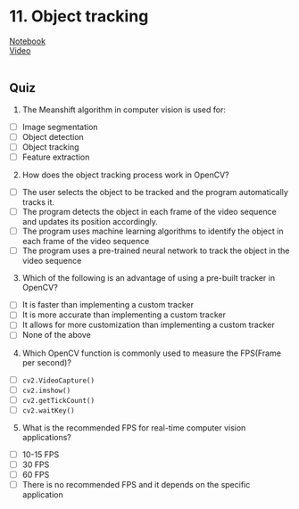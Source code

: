 # 11. Object tracking
[Notebook](https://colab.research.google.com/drive/1zWOdwhoCR9NqeEuC-d29S0RmpWFmOgB2)<br>
[Video](https://www.youtube.com/watch?v=p6gp8CLMDOo)<br>
[]()<br>

## Quiz
1. The Meanshift algorithm in computer vision is used for:
- [ ] Image segmentation
- [ ] Object detection
- [ ] Object tracking
- [ ] Feature extraction 

2. How does the object tracking process work in OpenCV?
- [ ] The user selects the object to be tracked and the program automatically tracks it.
- [ ] The program detects the object in each frame of the video sequence and updates its position accordingly.
- [ ] The program uses machine learning algorithms to identify the object in each frame of the video sequence
- [ ] The program uses a pre-trained neural network to track the object in the video sequence 

3. Which of the following is an advantage of using a pre-built tracker in OpenCV?
- [ ] It is faster than implementing a custom tracker
- [ ] It is more accurate than implementing a custom tracker
- [ ] It allows for more customization than implementing a custom tracker
- [ ] None of the above

4. Which OpenCV function is commonly used to measure the FPS(Frame per second)?
- [ ] `cv2.VideoCapture()`
- [ ] `cv2.imshow()`
- [ ] `cv2.getTickCount()`
- [ ] `cv2.waitKey() `

5. What is the recommended FPS for real-time computer vision applications?
- [ ] 10-15 FPS
- [ ] 30 FPS
- [ ] 60 FPS
- [ ] There is no recommended FPS and it depends on the specific application 